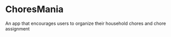 # ChoresMania
An app that encourages users to organize their household chores and chore assignment 
